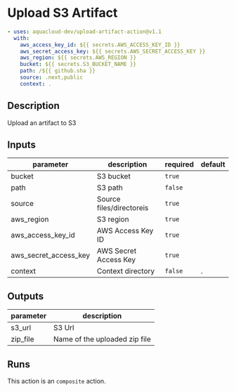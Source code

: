 # Upload S3 Artifact
```yaml
- uses: aquacloud-dev/upload-artifact-action@v1.1
  with:
    aws_access_key_id: ${{ secrets.AWS_ACCESS_KEY_ID }}
    aws_secret_access_key: ${{ secrets.AWS_SECRET_ACCESS_KEY }}
    aws_region: ${{ secrets.AWS_REGION }}
    bucket: ${{ secrets.S3_BUCKET_NAME }}
    path: /${{ github.sha }}
    source: .next,public
    context: .
```

<!-- action-docs-description -->
## Description

Upload an artifact to S3


<!-- action-docs-description -->

<!-- action-docs-inputs -->
## Inputs

| parameter | description | required | default |
| - | - | - | - |
| bucket | S3 bucket | `true` |  |
| path | S3 path | `false` |  |
| source | Source files/directoreis | `true` |  |
| aws_region | S3 region | `true` |  |
| aws_access_key_id | AWS Access Key ID | `true` |  |
| aws_secret_access_key | AWS Secret Access Key | `true` |  |
| context | Context directory | `false` | . |



<!-- action-docs-inputs -->

<!-- action-docs-outputs -->
## Outputs

| parameter | description |
| - | - |
| s3_url | S3 Url |
| zip_file | Name of the uploaded zip file |



<!-- action-docs-outputs -->

<!-- action-docs-runs -->
## Runs

This action is an `composite` action.


<!-- action-docs-runs -->
